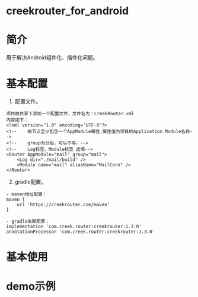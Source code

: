# creekrouter_for_android
# 简介
用于解决Android组件化、插件化问题。

# 基本配置
1. 配置文件。
```text
项目根目录下添加一个配置文件，文件名为：CreekRouter.xml
内容如下：
<?xml version="1.0" encoding="UTF-8"?>
<!--    根节点至少包含一个AppModule属性,属性值为项目的Application Module名称-->
<!--    group为分组，可以不写。-->
<!--    Log标签、Module标签 选填-->
<Router AppModule="mail" group="mail">
    <Log dir="./mail/build" />
    <Module name="mail" aliasName="MailCore" />
</Router>

```
2. gradle配置。
```text
- maven地址配置：
maven {
    url 'https://creekrouter.com/maven'
}

- gradle依赖配置：
implementation 'com.creek.router:creekrouter:1.3.0'
annotationProcessor 'com.creek.router:creekrouter:1.3.0'

```

# 基本使用


# demo示例
